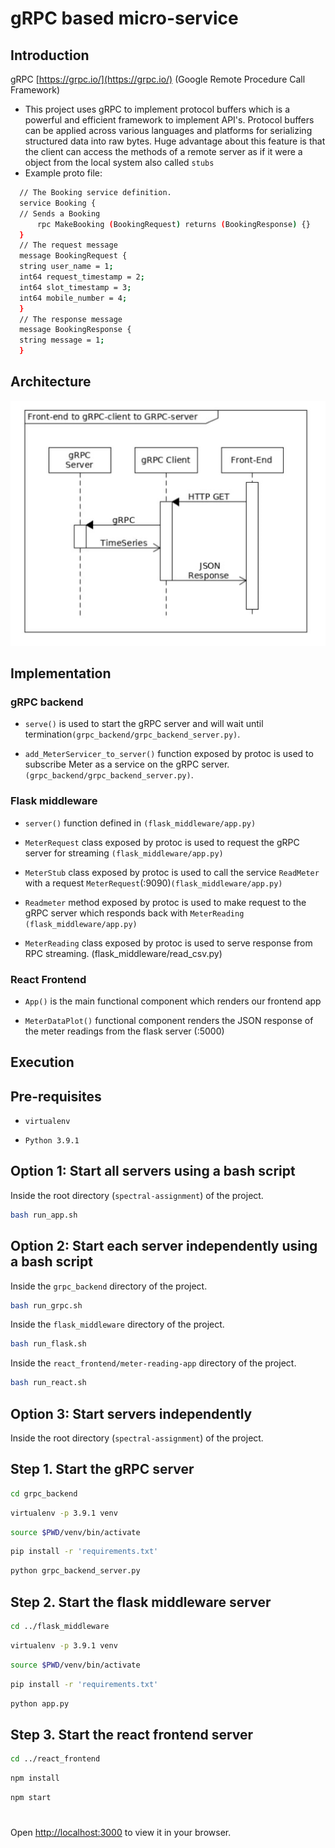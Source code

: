 # gRPC based micro-service

## Introduction

gRPC [https://grpc.io/](https://grpc.io/) (Google Remote Procedure Call Framework)

- This project uses gRPC to implement protocol buffers which is a powerful and efficient framework
  to implement API's. Protocol buffers can be applied across various languages and platforms for serializing structured data into raw bytes. Huge advantage about this feature is that the client can access the methods of a remote server as if it were a object from the local system also called `stubs`
- Example proto file:

```bash
  // The Booking service definition.
  service Booking {
  // Sends a Booking
      rpc MakeBooking (BookingRequest) returns (BookingResponse) {}
  }
  // The request message
  message BookingRequest {
  string user_name = 1;
  int64 request_timestamp = 2;
  int64 slot_timestamp = 3;
  int64 mobile_number = 4;
  }
  // The response message
  message BookingResponse {
  string message = 1;
  }
```

## Architecture

![Architecture of the app](architecture.png)

## Implementation

### gRPC backend

- `serve()` is used to start the gRPC server and will wait until termination`(grpc_backend/grpc_backend_server.py)`.

- `add_MeterServicer_to_server()` function exposed by protoc is used to subscribe Meter as a service on the gRPC server. `(grpc_backend/grpc_backend_server.py)`.

### Flask middleware

- `server()` function defined in `(flask_middleware/app.py)`

- `MeterRequest` class exposed by protoc is used to request the gRPC server for streaming `(flask_middleware/app.py)`

- `MeterStub` class exposed by protoc is used to call the service `ReadMeter` with a request `MeterRequest`(:9090)`(flask_middleware/app.py)`

- `Readmeter` method exposed by protoc is used to make request to the gRPC server which responds back with `MeterReading` `(flask_middleware/app.py)`

- `MeterReading` class exposed by protoc is used to serve response from RPC streaming. (flask_middleware/read_csv.py)

### React Frontend

- `App()` is the main functional component which renders our frontend app

- `MeterDataPlot()` functional component renders the JSON response of the meter readings from the flask server (:5000)

## Execution

## Pre-requisites

- `virtualenv`

- `Python 3.9.1`

## Option 1: Start all servers using a bash script

Inside the root directory (`spectral-assignment`) of the project.

```bash
bash run_app.sh
```

## Option 2: Start each server independently using a bash script

Inside the `grpc_backend` directory of the project.

```bash
bash run_grpc.sh
```

Inside the `flask_middleware` directory of the project.

```bash
bash run_flask.sh
```

Inside the `react_frontend/meter-reading-app` directory of the project.

```bash
bash run_react.sh
```

## Option 3: Start servers independently

Inside the root directory (`spectral-assignment`) of the project.

## Step 1. Start the gRPC server

```bash
cd grpc_backend
```

```bash
virtualenv -p 3.9.1 venv
```

```bash
source $PWD/venv/bin/activate
```

```bash
pip install -r 'requirements.txt'
```

```bash
python grpc_backend_server.py
```

## Step 2. Start the flask middleware server

```bash
cd ../flask_middleware
```

```bash
virtualenv -p 3.9.1 venv
```

```bash
source $PWD/venv/bin/activate
```

```bash
pip install -r 'requirements.txt'
```

```bash
python app.py
```

## Step 3. Start the react frontend server

```bash
cd ../react_frontend
```

```bash
npm install
```

```bash
npm start
```

#

Open [http://localhost:3000](http://localhost:3000) to view it in your browser.
